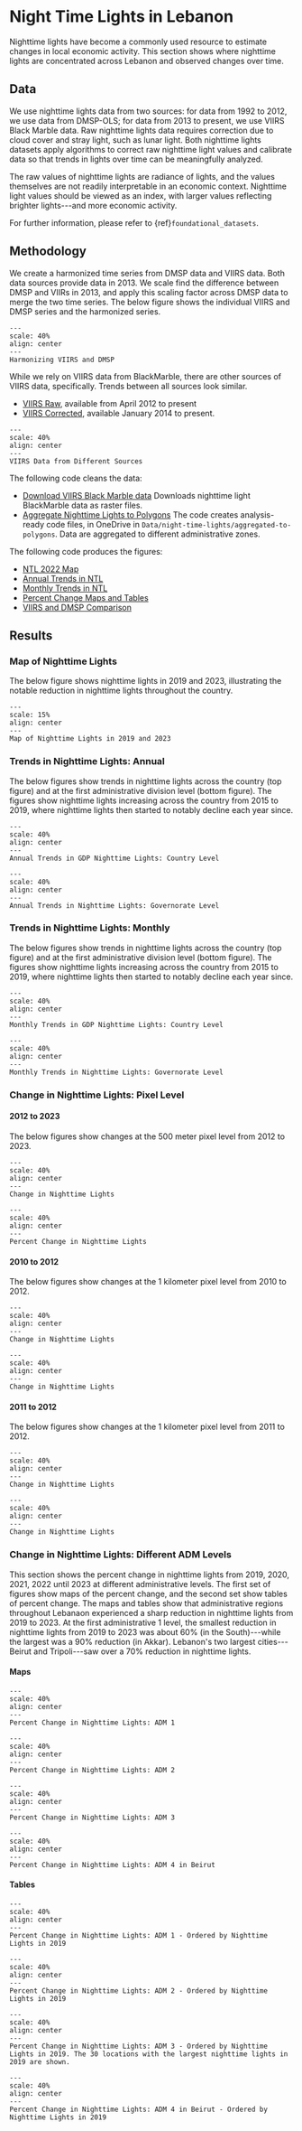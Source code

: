 # Night Time Lights in Lebanon

Nighttime lights have become a commonly used resource to estimate changes in local economic activity. This section shows where nighttime lights are concentrated across Lebanon and observed changes over time.

## Data

We use nighttime lights data from two sources: for data from 1992 to 2012, we use data from DMSP-OLS; for data from 2013 to present, we use VIIRS Black Marble data. Raw nighttime lights data requires correction due to cloud cover and stray light, such as lunar light. Both nighttime lights datasets apply algorithms to correct raw nighttime light values and calibrate data so that trends in lights over time can be meaningfully analyzed.

The raw values of nighttime lights are radiance of lights, and the values themselves are not readily interpretable in an economic context. Nighttime light values should be viewed as an index, with larger values reflecting brighter lights---and more economic activity.

For further information, please refer to {ref}`foundational_datasets`.

## Methodology

We create a harmonized time series from DMSP data and VIIRS data. Both data sources provide data in 2013. We scale find the difference between DMSP and VIIRs in 2013, and apply this scaling factor across DMSP data to merge the two time series. The below figure shows the individual VIIRS and DMSP series and the harmonized series.


```{figure} figures/viirs_dmsp_adm0.png
---
scale: 40%
align: center
---
Harmonizing VIIRS and DMSP
```

While we rely on VIIRS data from BlackMarble, there are other sources of VIIRS data, specifically. Trends between all sources look similar.

* [VIIRS Raw](https://developers.google.com/earth-engine/datasets/catalog/NOAA_VIIRS_DNB_MONTHLY_V1_VCMCFG), available from April 2012 to present
* [VIIRS Corrected](https://developers.google.com/earth-engine/datasets/catalog/NOAA_VIIRS_DNB_MONTHLY_V1_VCMSLCFG), available January 2014 to present.

```{figure} figures/viirs_diff_sources.png
---
scale: 40%
align: center
---
VIIRS Data from Different Sources
```

The following code cleans the data:

* [Download VIIRS Black Marble data](https://github.com/datapartnership/lebanon-economic-monitor/blob/main/notebooks/ntl-analysis/01_clean_data/01_download_blackmarble.R) Downloads nighttime light BlackMarble data as raster files.
* [Aggregate Nighttime Lights to Polygons](https://github.com/datapartnership/lebanon-economic-monitor/blob/main/notebooks/ntl-analysis/01_clean_data/02_extract_to_polygons.R) The code creates analysis-ready code files, in OneDrive in `Data/night-time-lights/aggregated-to-polygons`. Data are aggregated to different administrative zones.

The following code produces the figures:

* [NTL 2022 Map](https://github.com/datapartnership/lebanon-economic-monitor/blob/main/notebooks/ntl-analysis/02_analysis/map_ntl_annual_2022.R)
* [Annual Trends in NTL](https://github.com/datapartnership/lebanon-economic-monitor/blob/main/notebooks/ntl-analysis/02_analysis/annual_trends.R)
* [Monthly Trends in NTL](https://github.com/datapartnership/lebanon-economic-monitor/blob/main/notebooks/ntl-analysis/02_analysis/monthly_trends.R)
* [Percent Change Maps and Tables](https://github.com/datapartnership/lebanon-economic-monitor/blob/main/notebooks/ntl-analysis/02_analysis/percent_change_adm.R)
* [VIIRS and DMSP Comparison](https://github.com/datapartnership/lebanon-economic-monitor/blob/main/notebooks/ntl-analysis/02_analysis/viirs_dmsp.R)

## Results

### Map of Nighttime Lights

The below figure shows nighttime lights in 2019 and 2023, illustrating the notable reduction in nighttime lights throughout the country.

```{figure} figures/ntl_19_22.png
---
scale: 15%
align: center
---
Map of Nighttime Lights in 2019 and 2023
```

### Trends in Nighttime Lights: Annual

The below figures show trends in nighttime lights across the country (top figure) and at the first administrative division level (bottom figure). The figures show nighttime lights increasing across the country from 2015 to 2019, where nighttime lights then started to notably decline each year since.

```{figure} figures/annual_trends_adm0.png
---
scale: 40%
align: center
---
Annual Trends in GDP Nighttime Lights: Country Level
```

```{figure} figures/annual_trends_adm1.png
---
scale: 40%
align: center
---
Annual Trends in Nighttime Lights: Governorate Level
```

### Trends in Nighttime Lights: Monthly

The below figures show trends in nighttime lights across the country (top figure) and at the first administrative division level (bottom figure). The figures show nighttime lights increasing across the country from 2015 to 2019, where nighttime lights then started to notably decline each year since.

```{figure} figures/monthly_trends_adm0.png
---
scale: 40%
align: center
---
Monthly Trends in GDP Nighttime Lights: Country Level
```

```{figure} figures/monthly_trends_adm1.png
---
scale: 40%
align: center
---
Monthly Trends in Nighttime Lights: Governorate Level
```

### Change in Nighttime Lights: Pixel Level

#### 2012 to 2023

The below figures show changes at the 500 meter pixel level from 2012 to 2023.

```{figure} figures/ntl_change_2012_2022_bin.png
---
scale: 40%
align: center
---
Change in Nighttime Lights
```

```{figure} figures/ntl_change_2012_2022_percent.png
---
scale: 40%
align: center
---
Percent Change in Nighttime Lights
```

#### 2010 to 2012

The below figures show changes at the 1 kilometer pixel level from 2010 to 2012.

```{figure} figures/ntl_change_2010_2012_bin.png
---
scale: 40%
align: center
---
Change in Nighttime Lights
```

```{figure} figures/ntl_change_2010_2012_pc.png
---
scale: 40%
align: center
---
Change in Nighttime Lights
```

#### 2011 to 2012

The below figures show changes at the 1 kilometer pixel level from 2011 to 2012.

```{figure} figures/ntl_change_2011_2012_bin.png
---
scale: 40%
align: center
---
Change in Nighttime Lights
```

```{figure} figures/ntl_change_2011_2012_pc.png
---
scale: 40%
align: center
---
Change in Nighttime Lights
```

### Change in Nighttime Lights: Different ADM Levels

This section shows the percent change in nighttime lights from 2019, 2020, 2021, 2022 until 2023 at different administrative levels. The first set of figures show maps of the percent change, and the second set show tables of percent change. The maps and tables show that administrative regions throughout Lebanaon experienced a sharp reduction in nighttime lights from 2019 to 2023. At the first administrative 1 level, the smallest reduction in nighttime lights from 2019 to 2023 was about 60% (in the South)---while the largest was a 90% reduction (in Akkar). Lebanon's two largest cities---Beirut and Tripoli---saw over a 70% reduction in nighttime lights.

#### Maps

```{figure} figures/pc_map_lbn_adm1.png
---
scale: 40%
align: center
---
Percent Change in Nighttime Lights: ADM 1
```

```{figure} figures/pc_map_lbn_adm2.png
---
scale: 40%
align: center
---
Percent Change in Nighttime Lights: ADM 2
```

```{figure} figures/pc_map_lbn_adm3.png
---
scale: 40%
align: center
---
Percent Change in Nighttime Lights: ADM 3
```

```{figure} figures/pc_map_lbn_adm4.png
---
scale: 40%
align: center
---
Percent Change in Nighttime Lights: ADM 4 in Beirut
```

#### Tables

```{figure} figures/pc_table_lbn_adm1.png
---
scale: 40%
align: center
---
Percent Change in Nighttime Lights: ADM 1 - Ordered by Nighttime Lights in 2019
```

```{figure} figures/pc_table_lbn_adm2.png
---
scale: 40%
align: center
---
Percent Change in Nighttime Lights: ADM 2 - Ordered by Nighttime Lights in 2019
```

```{figure} figures/pc_table_lbn_adm3.png
---
scale: 40%
align: center
---
Percent Change in Nighttime Lights: ADM 3 - Ordered by Nighttime Lights in 2019. The 30 locations with the largest nighttime lights in 2019 are shown.
```

```{figure} figures/pc_table_lbn_adm4.png
---
scale: 40%
align: center
---
Percent Change in Nighttime Lights: ADM 4 in Beirut - Ordered by Nighttime Lights in 2019
```
